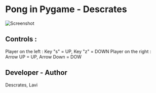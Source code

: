 # Pong in Pygame - Descrates 


![Screenshot](screenshot.png)


## Controls :  

Player on the left : Key "s" = UP, Key "z" = DOWN
Player on the right : Arrow UP = UP, Arrow Down = DOW   


## Developer - Author

Descrates, Lavi

